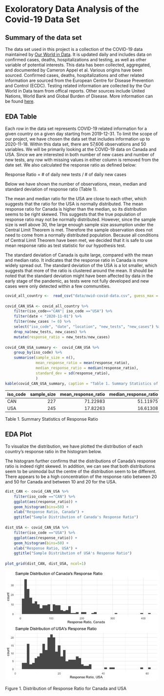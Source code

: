Exoloratory Data Analysis of the Covid-19 Data Set
================

## Summary of the data set

The data set used in this project is a collection of the COVID-19 data
maintained by [Our World in
Data](https://ourworldindata.org/coronavirus). It is updated daily and
includes data on confirmed cases, deaths, hospitalizations and testing,
as well as other variable of potential interests. This data has been
collected, aggregated, and documented by Cameron Appel et al. Various
origins have been sourced. Confirmed cases, deaths, hospitalizations and
other related information are sourced from the European Centre for
Disease Prevention and Control (ECDC). Testing related information are
collected by the Our World in Data team from offical reports. Other
sources include United Nations, World Bank and Global Burden of Disease.
More information can be found
[here](https://github.com/owid/covid-19-data/blob/master/public/data/owid-covid-codebook.csv).

## EDA Table

Each row in the data set represents COVID-19 related information for a
given country on a given day starting from 2019-12-31. To limit the
scope of our project, we have chosen the data set that includes
information up to 2020-11-18. Within this data set, there are 57,606
observations and 50 variables. We will be primarily looking at the
COVID-19 data on Canada and USA. Since we are interested in both number
of new cases and number of new tests, any row with missing values in
either column is removed from the date set. We also calculated the
response ratio as defined below:

Response Ratio = \# of daily new tests / \# of daily new cases

Below we have shown the number of observations, mean, median and
standard deviation of response ratio (Table 1).

The mean and median ratio for the USA are close to each other, which
suggests that the ratio for the USA is normally distributed. The mean
response ratio for Canada is higher than the median, so its distribution
seems to be right skewed. This suggests that the true population of
response ratio may not be normally distributed. However, since the
sample size is well above 30, the large enough sample size assumption
under the Central Limit Theorem is met. Therefore the sample observation
does not need to come from a normally distributed population. Because
all conditions of Central Limit Theorem have been met, we decided that
it is safe to use mean response ratio as test statistic for our
hypothesis test.

The standard deviation of Canada is quite large, compared with the mean
and median ratio. It indicates that the response ratio in Canada is more
widely spread out. The standard deviation of the USA is a lot smaller,
which suggests that more of the ratio is clustered around the mean. It
should be noted that the standard deviation might have been affected by
data in the early stage of the pandemic, as tests were not fully
developed and new cases were only detected within a few communities.

``` r
covid_all_country <-  read_csv("data/owid-covid-data.csv", guess_max = 5000)

covid_CAN_USA <- covid_all_country %>% 
    filter(iso_code=="CAN"| iso_code =="USA") %>% 
    filter(date < "2020-11-01") %>% 
    filter(new_cases != 0) %>% 
    select("iso_code", "date", "location", "new_tests", "new_cases") %>% 
    drop_na(new_tests, new_cases) %>% 
    mutate(response_ratio = new_tests/new_cases) 

covid_CAN_USA_summary <-  covid_CAN_USA %>% 
    group_by(iso_code) %>% 
    summarise(sample_size = n(),
              mean_response_ratio = mean(response_ratio),
              median_response_ratio = median(response_ratio),
              standard_dev = sd(response_ratio),
              )
kable(covid_CAN_USA_summary, caption = "Table 1. Summary Statistics of Response Ratio")
```

| iso\_code | sample\_size | mean\_response\_ratio | median\_response\_ratio | standard\_dev |
| :-------- | -----------: | --------------------: | ----------------------: | ------------: |
| CAN       |          227 |              71.22983 |                51.11975 |     64.476327 |
| USA       |          245 |              17.82263 |                16.61308 |      8.480732 |

Table 1. Summary Statistics of Response Ratio

## EDA Plot

To visualize the distribution, we have plotted the distribution of each
country’s response ratio in the histogram below.

The histogram further confirms that the distributions of Canada’s
response ratio is indeed right skewed. In addition, we can see that both
distributions seem to be unimodal but the centre of the distribution
seem to be different. There appears to be a high concentration of the
response ratio between 20 and 50 for Canada and between 10 and 20 for
the USA.

``` r
dist_CAN <- covid_CAN_USA %>% 
    filter(iso_code =="CAN") %>% 
    ggplot(aes(response_ratio)) +
    geom_histogram(bins=50) +
    xlab("Response Ratio, Canada") +
    ggtitle("Sample Distribution of Canada's Response Ratio")

dist_USA <- covid_CAN_USA %>% 
    filter(iso_code =="USA") %>% 
    ggplot(aes(response_ratio)) +
    geom_histogram(bins=50) +
    xlab("Response Ratio, USA") +
    ggtitle("Sample Distribution of USA's Response Ratio")

plot_grid(dist_CAN, dist_USA, ncol=1)
```

![](EDA_analysis_files/figure-gfm/EDA%20Plot-1.png)<!-- -->

Figure 1. Distribution of Response Ratio for Canada and USA
